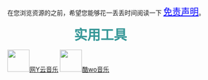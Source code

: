 在您浏览资源的之前，希望您能够花一丢丢时间阅读一下 <a href="https://warrent-b.github.io/mjn/#/introduce" target="_blank" style="color:blue;font-size:20px" >免责声明</a>。<br/>

<font style="color:RGB(52,150,150);font-size:30px;font-weight:bold;margin-left:30%">实用工具</font>

<a href="https://mp.weixin.qq.com/s/8dJFnXL71v3Yhn7qPimjEg" target="_blank"><img src="./_assets/wyymusic.jpg" style="width:50px;"/>网Y云音乐</a>  <a href="https://mp.weixin.qq.com/s/iuDa1CCniogSUybKtSha3g" target="_blank"><img src="./_assets/kuwomusic.jpg" style="width:50px;"/>酷wo音乐</a>

